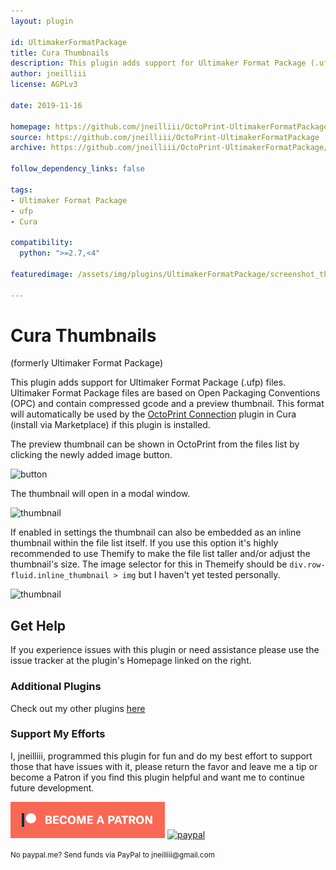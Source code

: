 ```yaml
---
layout: plugin

id: UltimakerFormatPackage
title: Cura Thumbnails
description: This plugin adds support for Ultimaker Format Package (.ufp) files.
author: jneilliii
license: AGPLv3

date: 2019-11-16

homepage: https://github.com/jneilliii/OctoPrint-UltimakerFormatPackage
source: https://github.com/jneilliii/OctoPrint-UltimakerFormatPackage
archive: https://github.com/jneilliii/OctoPrint-UltimakerFormatPackage/archive/master.zip

follow_dependency_links: false

tags:
- Ultimaker Format Package
- ufp
- Cura

compatibility:
  python: ">=2.7,<4"

featuredimage: /assets/img/plugins/UltimakerFormatPackage/screenshot_thumbnail.png

---
```


# Cura Thumbnails

(formerly Ultimaker Format Package)

This plugin adds support for Ultimaker Format Package (.ufp) files. Ultimaker Format Package files are based on Open Packaging Conventions (OPC) and contain compressed gcode and a preview thumbnail. This format will automatically be used by the [OctoPrint Connection](https://github.com/fieldOfView/Cura-OctoPrintPlugin) plugin in Cura (install via Marketplace) if this plugin is installed.

The preview thumbnail can be shown in OctoPrint from the files list by clicking the newly added image button.

![button](/assets/img/plugins/UltimakerFormatPackage/screenshot_button.png)

The thumbnail will open in a modal window.

![thumbnail](/assets/img/plugins/UltimakerFormatPackage/screenshot_thumbnail.png)

If enabled in settings the thumbnail can also be embedded as an inline thumbnail within the file list itself. If you use this option it's highly recommended to use Themify to make the file list taller and/or adjust the thumbnail's size.  The image selector for this in Themeify should be `div.row-fluid.inline_thumbnail > img` but I haven't yet tested personally.

![thumbnail](/assets/img/plugins/UltimakerFormatPackage/screenshot_inline_thumbnail.png)

## Get Help

If you experience issues with this plugin or need assistance please use the issue tracker at the plugin's Homepage linked on the right.

### Additional Plugins

Check out my other plugins [here](https://plugins.octoprint.org/by_author/#jneilliii)

### Support My Efforts
I, jneilliii, programmed this plugin for fun and do my best effort to support those that have issues with it, please return the favor and leave me a tip or become a Patron if you find this plugin helpful and want me to continue future development.

[![Patreon](/assets/img/plugins/UltimakerFormatPackage/patreon-with-text-new.png)](https://www.patreon.com/jneilliii) [![paypal](/assets/img/plugins/UltimakerFormatPackage/paypal-with-text.png)](https://paypal.me/jneilliii)

<small>No paypal.me? Send funds via PayPal to jneilliii&#64;gmail&#46;com</small>
